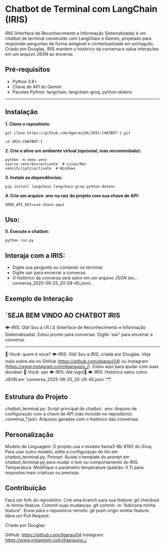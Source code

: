 # Chatbot de Terminal com LangChain (IRIS)

IRIS (Interface de Reconhecimento e Informação Sistematizada) é um chatbot de terminal construído com LangChain e Gemini, projetado para responder perguntas de forma amigável e contextualizada em português. Criado por Douglas, IRIS mantém o histórico da conversa e salva interações em um arquivo JSON ao encerrar.

## Pré-requisitos

- Python 3.8+
- Chave de API do Gemini
- Pacotes Python: langchain, langchain-groq, python-dotenv

---

## Instalação

**1. Clone o repositório:**
```
git clone https://github.com/dgarauj04/IRIS-CHATBOT-1.git

cd IRIS-CHATBOT-1
```

**2. Crie e ative um ambiente virtual (opcional, mas recomendado):**
```
python -m venv venv
source venv/bin/activate  # Linux/Mac
venv\Scripts\activate  # Windows
```

**3. Instale as dependências:**
```
pip install langchain langchain-groq python-dotenv
```

**4. Crie um arquivo .env na raiz do projeto com sua chave de API:**
```
GROQ_API_KEY=sua-chave-aqui
```


## Uso:

**5. Execute o chatbot:**
```
python run.py
```

## Interaja com a IRIS:

- Digite sua pergunta ou comando no terminal.
- Digite sair para encerrar a conversa.
- O histórico da conversa será salvo em um arquivo JSON (ex.: conversa_2025-06-25_20-28-45.json).

## Exemplo de Interação
`SEJA BEM VINDO AO CHATBOT IRIS
--------------------------------------------------

👁️-IRIS: Olá! Sou a I.R.I.S (Interface de Reconhecimento e Informação Sistematizada).
Estou pronto para conversar.
Digite 'sair' para encerrar a conversa.

--------------------------------------------------
👤-Você: quem é voce?
👁️-IRIS: Olá! Sou a IRIS, criada por Douglas. Veja mais sobre ele no GitHub (https://github.com/dgarauj04) ou Instagram (https://www.instagram.com/dgaraujoo_/). Estou aqui para ajudar com suas dúvidas!
👤-Você: sair
👁️-IRIS: Até logo!👋
👁️-IRIS: Histórico salvo como JSON em 'conversa_2025-06-25_20-28-45.json' 🗂️`


## Estrutura do Projeto

chatbot_terminal.py: Script principal do chatbot.
.env: Arquivo de configuração com a chave de API (não incluído no repositório).
conversa_*.json: Arquivos gerados com o histórico das conversas.

## Personalização

Modelo de Linguagem: O projeto usa o modelo llama3-8b-8192 do Groq. Para usar outro modelo, edite a configuração do llm em chatbot_terminal.py.
Prompt: Ajuste o template do prompt em chatbot_terminal.py para mudar o tom ou comportamento do IRIS.
Temperatura: Modifique o parâmetro temperature (padrão: 0.7) para respostas mais criativas ou precisas.

## Contribuição

Faça um fork do repositório.
Crie uma branch para sua feature: git checkout -b minha-feature.
Commit suas mudanças: git commit -m "Adiciona minha feature".
Envie para o repositório remoto: git push origin minha-feature.
Abra um Pull Request.

Criado por Douglas:

GitHub: https://github.com/dgarauj04 
Instagram: https://www.instagram.com/dgaraujoo_/

